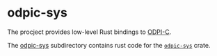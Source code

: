 # odpic-sys

The procject provides low-level Rust bindings to [ODPI-C].

The [odpic-sys](odpic-sys) subdirectory contains rust code for the [`odpic-sys`] crate.

[ODPI-C]: https://oracle.github.io/odpi/
[`odpic-sys`]: https://docs.rs/odpic-sys
